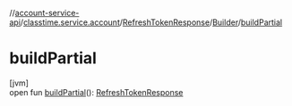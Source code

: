 //[account-service-api](../../../../index.md)/[classtime.service.account](../../index.md)/[RefreshTokenResponse](../index.md)/[Builder](index.md)/[buildPartial](build-partial.md)

# buildPartial

[jvm]\
open fun [buildPartial](build-partial.md)(): [RefreshTokenResponse](../index.md)

